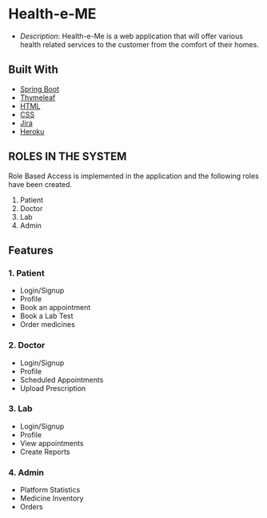 

#  Health-e-ME

* *Description*: Health-e-Me is a web application that will offer various health related services to the customer from the comfort of their homes.

## Built With

* [Spring Boot](https://spring.io/projects/spring-boot)
* [Thymeleaf](https://www.thymeleaf.org/)
* [HTML](https://developer.mozilla.org/en-US/docs/Web/HTML)
* [CSS](https://developer.mozilla.org/en-US/docs/Web/CSS)
* [Jira](https://www.atlassian.com/software/jira)
* [Heroku](https://www.heroku.com/)

## ROLES IN THE SYSTEM

Role Based Access is implemented in the application and the following roles have been created.

1. Patient
2. Doctor
3. Lab
4. Admin

## Features

### 1. Patient

* Login/Signup
* Profile
* Book an appointment
* Book a Lab Test
* Order medicines

### 2. Doctor

* Login/Signup
* Profile
* Scheduled Appointments
* Upload Prescription

### 3. Lab

* Login/Signup
* Profile
* View appointments
* Create Reports

### 4. Admin

* Platform Statistics
* Medicine Inventory
* Orders




